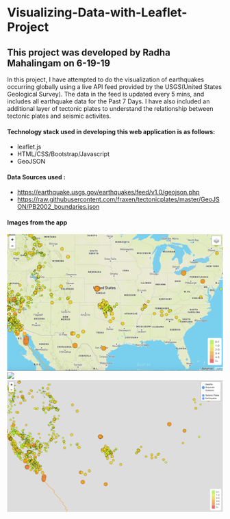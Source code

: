 # Visualizing-Data-with-Leaflet-Project

## This project was developed by Radha Mahalingam on 6-19-19

In this project, I have attempted to do the visualization of earthquakes occurring globally using a live API feed provided by the USGS(United States Geological Survey). The data in the feed is updated every 5 mins, and includes all earthquake data for the Past 7 Days. I have also included an additional layer of tectonic plates to understand the relationship between tectonic plates and seismic activites.

#### Technology stack used in developing this web application is as follows:
* leaflet.js
* HTML/CSS/Bootstrap/Javascript
* GeoJSON

#### Data Sources used :
* https://earthquake.usgs.gov/earthquakes/feed/v1.0/geojson.php
* https://raw.githubusercontent.com/fraxen/tectonicplates/master/GeoJSON/PB2002_boundaries.json

#### Images from the app
![](Images/Outdoormap.png)
![](Images/Satellitemap.png)
![](Images/grayscalemap.png)



